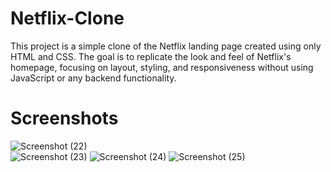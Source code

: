 # Netflix-Clone
This project is a simple clone of the Netflix landing page created using only HTML and CSS. The goal is to replicate the look and feel of Netflix's homepage, focusing on layout, styling, and responsiveness without using JavaScript or any backend functionality.
# Screenshots
![Screenshot (22)](https://github.com/rojalin29/Netflix-Clone/assets/117293426/2a726022-529e-4ef6-8641-dee97411830f)<br>
![Screenshot (23)](https://github.com/rojalin29/Netflix-Clone/assets/117293426/a820035f-72da-4992-b62b-392ba0756e7e)
![Screenshot (24)](https://github.com/rojalin29/Netflix-Clone/assets/117293426/75eac5be-2049-46c7-b1a5-bc39170affce)
![Screenshot (25)](https://github.com/rojalin29/Netflix-Clone/assets/117293426/08b44617-631a-4dff-b15c-7a96125e53b8)

